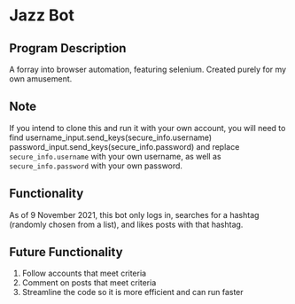 # Jazz Bot
## Program Description
A forray into browser automation, featuring selenium. Created purely for my own amusement.

## Note
If you intend to clone this and run it with your own account, you will need to find 
    username_input.send_keys(secure_info.username)
    password_input.send_keys(secure_info.password)
and replace `secure_info.username` with your own username, as well as `secure_info.password` with your own password.

## Functionality
As of 9 November 2021, this bot only logs in, searches for a hashtag (randomly chosen from a list), and likes posts with that hashtag.

## Future Functionality
1. Follow accounts that meet criteria
2. Comment on posts that meet criteria
3. Streamline the code so it is more efficient and can run faster